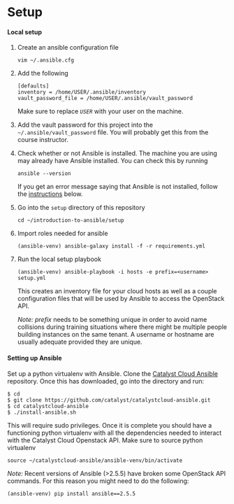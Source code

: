 
# Setup


#### Local setup
1. Create an ansible configuration file
   ```
   vim ~/.ansible.cfg
   ```

1. Add the following
   ```
   [defaults]
   inventory = /home/USER/.ansible/inventory
   vault_password_file = /home/USER/.ansible/vault_password
   ```
   Make sure to replace *`USER`* with your user on the machine.
1. Add the vault password for this project into the `~/.ansible/vault_password` file. You will probably get this from the course instructor.
1. Check whether or not Ansible is installed. The machine you are using may already have Ansible
   installed. You can check this by running 
   ```
   ansible --version
   ```
   If you get an error message saying that Ansible is not installed, follow
   the [instructions](#setting-up-ansible) below.
1. Go into the `setup` directory of this repository
   ```
   cd ~/introduction-to-ansible/setup
   ```
1. Import roles needed for ansible
   ```
   (ansible-venv) ansible-galaxy install -f -r requirements.yml
   ```
1. Run the local setup playbook
   ```
   (ansible-venv) ansible-playbook -i hosts -e prefix=<username> setup.yml
   ```
   This creates an inventory file for your cloud hosts as well as a couple
   configuration files that will be used by Ansible to access the OpenStack
   API.

   *Note:* _prefix_ needs to be something unique in order to avoid name
   collisions during training situations where there might be multiple
   people building instances on the same tenant. A username or hostname are
   usually adequate provided they are unique.

#### Setting up Ansible

Set up a python virtualenv with Ansible. Clone the [Catalyst Cloud Ansible](https://github.com/catalyst/catalystcloud-ansible.git) repository. Once this has downloaded, go into the directory and run:
```
$ cd
$ git clone https://github.com/catalyst/catalystcloud-ansible.git
$ cd catalystcloud-ansible
$ ./install-ansible.sh
```
This will require sudo privileges. Once it is complete you should have a
functioning python virtualenv with all the dependencies needed to interact
with the Catalyst Cloud Openstack API. Make sure to source python
virtualenv
```
source ~/catalystcloud-ansible/ansible-venv/bin/activate
```
*Note:* Recent versions of Ansible (>2.5.5) have broken some OpenStack API
commands. For this reason you might need to do the following:
```
(ansible-venv) pip install ansible==2.5.5
```
